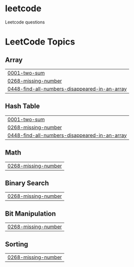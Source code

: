 # leetcode
Leetcode questions

<!---LeetCode Topics Start-->
# LeetCode Topics
## Array
|  |
| ------- |
| [0001-two-sum](https://github.com/GS7117/leetcode/tree/master/0001-two-sum) |
| [0268-missing-number](https://github.com/GS7117/leetcode/tree/master/0268-missing-number) |
| [0448-find-all-numbers-disappeared-in-an-array](https://github.com/GS7117/leetcode/tree/master/0448-find-all-numbers-disappeared-in-an-array) |
## Hash Table
|  |
| ------- |
| [0001-two-sum](https://github.com/GS7117/leetcode/tree/master/0001-two-sum) |
| [0268-missing-number](https://github.com/GS7117/leetcode/tree/master/0268-missing-number) |
| [0448-find-all-numbers-disappeared-in-an-array](https://github.com/GS7117/leetcode/tree/master/0448-find-all-numbers-disappeared-in-an-array) |
## Math
|  |
| ------- |
| [0268-missing-number](https://github.com/GS7117/leetcode/tree/master/0268-missing-number) |
## Binary Search
|  |
| ------- |
| [0268-missing-number](https://github.com/GS7117/leetcode/tree/master/0268-missing-number) |
## Bit Manipulation
|  |
| ------- |
| [0268-missing-number](https://github.com/GS7117/leetcode/tree/master/0268-missing-number) |
## Sorting
|  |
| ------- |
| [0268-missing-number](https://github.com/GS7117/leetcode/tree/master/0268-missing-number) |
<!---LeetCode Topics End-->